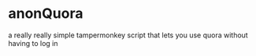 # anonQuora
a really really simple tampermonkey script that lets you use quora without having to log in
